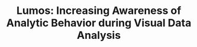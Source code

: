 ---
authors:
- Arpit Narechania
- Adam Coscia
- Emily Wall
- Alex Endert
link:
tags: 
- Visual Data Analysis
- Interaction Traces
- Analytic Provenance
- Awareness
- Human Bias
title: 'Lumos: Increasing Awareness of Analytic Behavior during Visual Data Analysis'
venue: IEEE Trans. Vis. Comput. Graph.
year: 2022
---